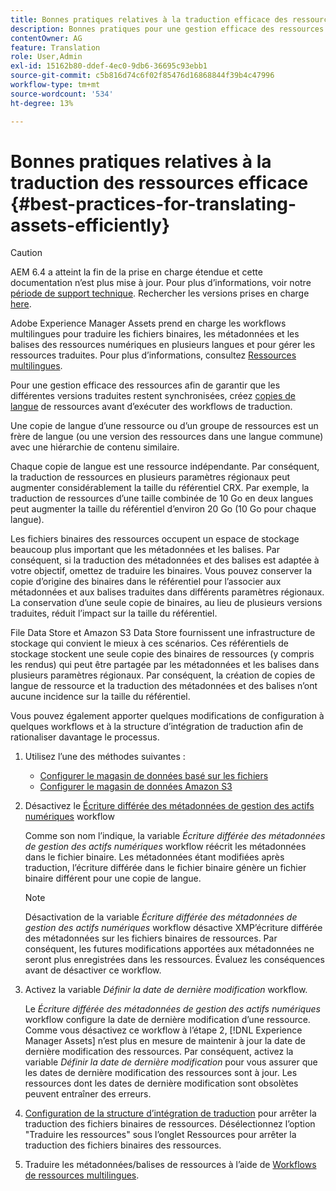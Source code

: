 ```yaml
---
title: Bonnes pratiques relatives à la traduction efficace des ressources
description: Bonnes pratiques pour une gestion efficace des ressources afin de synchroniser les diverses versions traduites et de rationaliser les workflows de traduction.
contentOwner: AG
feature: Translation
role: User,Admin
exl-id: 15162b80-ddef-4ec0-9db6-36695c93ebb1
source-git-commit: c5b816d74c6f02f85476d16868844f39b4c47996
workflow-type: tm+mt
source-wordcount: '534'
ht-degree: 13%

---
```


# Bonnes pratiques relatives à la traduction des ressources efficace {#best-practices-for-translating-assets-efficiently}

>[!CAUTION]
>
>AEM 6.4 a atteint la fin de la prise en charge étendue et cette documentation n’est plus mise à jour. Pour plus d’informations, voir notre [période de support technique](https://helpx.adobe.com/fr/support/programs/eol-matrix.html). Rechercher les versions prises en charge [here](https://experienceleague.adobe.com/docs/?lang=fr).

Adobe Experience Manager Assets prend en charge les workflows multilingues pour traduire les fichiers binaires, les métadonnées et les balises des ressources numériques en plusieurs langues et pour gérer les ressources traduites. Pour plus d’informations, consultez [Ressources multilingues](multilingual-assets.md).

Pour une gestion efficace des ressources afin de garantir que les différentes versions traduites restent synchronisées, créez [copies de langue](preparing-assets-for-translation.md) de ressources avant d’exécuter des workflows de traduction.

Une copie de langue d’une ressource ou d’un groupe de ressources est un frère de langue (ou une version des ressources dans une langue commune) avec une hiérarchie de contenu similaire.

Chaque copie de langue est une ressource indépendante. Par conséquent, la traduction de ressources en plusieurs paramètres régionaux peut augmenter considérablement la taille du référentiel CRX. Par exemple, la traduction de ressources d’une taille combinée de 10 Go en deux langues peut augmenter la taille du référentiel d’environ 20 Go (10 Go pour chaque langue).

Les fichiers binaires des ressources occupent un espace de stockage beaucoup plus important que les métadonnées et les balises. Par conséquent, si la traduction des métadonnées et des balises est adaptée à votre objectif, omettez de traduire les binaires. Vous pouvez conserver la copie d’origine des binaires dans le référentiel pour l’associer aux métadonnées et aux balises traduites dans différents paramètres régionaux. La conservation d’une seule copie de binaires, au lieu de plusieurs versions traduites, réduit l’impact sur la taille du référentiel.

File Data Store et Amazon S3 Data Store fournissent une infrastructure de stockage qui convient le mieux à ces scénarios. Ces référentiels de stockage stockent une seule copie des binaires de ressources (y compris les rendus) qui peut être partagée par les métadonnées et les balises dans plusieurs paramètres régionaux. Par conséquent, la création de copies de langue de ressource et la traduction des métadonnées et des balises n’ont aucune incidence sur la taille du référentiel.

Vous pouvez également apporter quelques modifications de configuration à quelques workflows et à la structure d’intégration de traduction afin de rationaliser davantage le processus.

1. Utilisez l’une des méthodes suivantes :

   * [Configurer le magasin de données basé sur les fichiers](/help/sites-deploying/data-store-config.md)
   * [Configurer le magasin de données Amazon S3](/help/sites-deploying/data-store-config.md)

1. Désactivez le [Écriture différée des métadonnées de gestion des actifs numériques](/help/sites-administering/workflow-offloader.md#disable-offloading) workflow

   Comme son nom l’indique, la variable *Écriture différée des métadonnées de gestion des actifs numériques* workflow réécrit les métadonnées dans le fichier binaire. Les métadonnées étant modifiées après traduction, l’écriture différée dans le fichier binaire génère un fichier binaire différent pour une copie de langue.

   >[!NOTE]
   >
   >Désactivation de la variable *Écriture différée des métadonnées de gestion des actifs numériques* workflow désactive XMP’écriture différée des métadonnées sur les fichiers binaires de ressources. Par conséquent, les futures modifications apportées aux métadonnées ne seront plus enregistrées dans les ressources. Évaluez les conséquences avant de désactiver ce workflow.

1. Activez la variable *Définir la date de dernière modification* workflow.

   Le *Écriture différée des métadonnées de gestion des actifs numériques* workflow configure la date de dernière modification d’une ressource. Comme vous désactivez ce workflow à l’étape 2, [!DNL Experience Manager Assets] n’est plus en mesure de maintenir à jour la date de dernière modification des ressources. Par conséquent, activez la variable *Définir la date de dernière modification* pour vous assurer que les dates de dernière modification des ressources sont à jour. Les ressources dont les dates de dernière modification sont obsolètes peuvent entraîner des erreurs.

1. [Configuration de la structure d’intégration de traduction](/help/sites-administering/tc-tic.md) pour arrêter la traduction des fichiers binaires de ressources. Désélectionnez l’option &quot;Traduire les ressources&quot; sous l’onglet Ressources pour arrêter la traduction des fichiers binaires des ressources.
1. Traduire les métadonnées/balises de ressources à l’aide de [Workflows de ressources multilingues](multilingual-assets.md).
